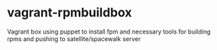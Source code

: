vagrant-rpmbuildbox
===================

Vagrant box using puppet to install fpm and necessary tools for building rpms and pushing to satellite/spacewalk server
